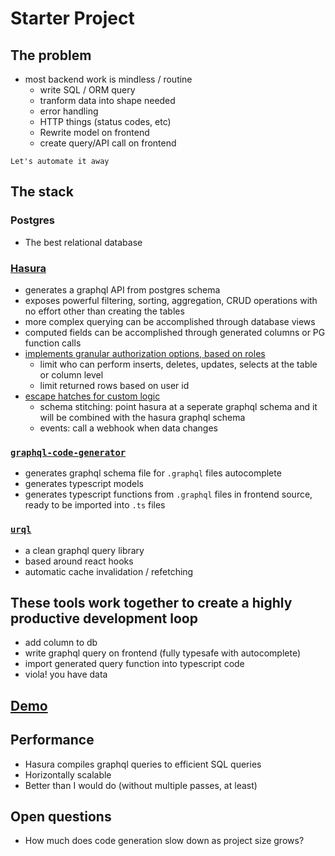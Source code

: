 # Starter Project

## The problem

- most backend work is mindless / routine
  - write SQL / ORM query
  - tranform data into shape needed
  - error handling
  - HTTP things (status codes, etc)
  - Rewrite model on frontend
  - create query/API call on frontend

`Let's automate it away`

## The stack

### Postgres

- The best relational database

### [Hasura](https://hasura.io/)

- generates a graphql API from postgres schema
- exposes powerful filtering, sorting, aggregation, CRUD operations with no effort other than creating the tables
- more complex querying can be accomplished through database views
- computed fields can be accomplished through generated columns or PG function calls
- [implements granular authorization options, based on roles](https://hasura.io/docs/1.0/graphql/manual/auth/authorization/index.html)
  - limit who can perform inserts, deletes, updates, selects at the table or column level
  - limit returned rows based on user id
- [escape hatches for custom logic](https://hasura.io/blog/custom-business-logic/)
  - schema stitching: point hasura at a seperate graphql schema and it will be combined with the hasura graphql schema
  - events: call a webhook when data changes

### [`graphql-code-generator`](https://graphql-code-generator.com/)

- generates graphql schema file for `.graphql` files autocomplete
- generates typescript models
- generates typescript functions from `.graphql` files in frontend source, ready to be imported into `.ts` files

### [`urql`](https://formidable.com/open-source/urql/)

- a clean graphql query library
- based around react hooks
- automatic cache invalidation / refetching

## These tools work together to create a highly productive development loop

- add column to db
- write graphql query on frontend (fully typesafe with autocomplete)
- import generated query function into typescript code
- viola! you have data

## [Demo](http://localhost:8081)

## Performance

- Hasura compiles graphql queries to efficient SQL queries
- Horizontally scalable
- Better than I would do (without multiple passes, at least)

## Open questions

- How much does code generation slow down as project size grows?

